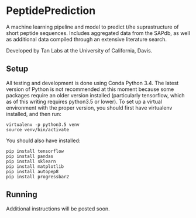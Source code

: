 # PeptidePrediction

A machine learning pipeline and model to predict t/he suprastructure of short peptide sequences. Includes aggregated data from the SAPdb, as well as additional data compiled through an extensive literature search. 

Developed by Tan Labs at the University of California, Davis.


## Setup

All testing and development is done using Conda Python 3.4. The latest version of Python is not recommended at this moment because some packages require an older version installed (particularly tensorflow, which as of this writing requires python3.5 or lower). To set up a virtual environment with the proper version, you should first have virtualenv installed, and then run:

    virtualenv -p python3.5 venv
    source venv/bin/activate

You should also have installed:

    pip install tensorflow
    pip install pandas
    pip install sklearn
    pip install matplotlib
    pip install autopep8
    pip install progressbar2


## Running
    
Additional instructions will be posted soon.
